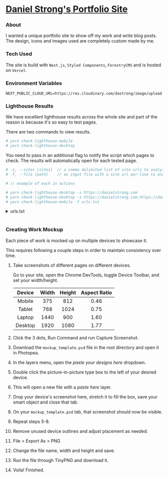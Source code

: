 # [Daniel Strong's Portfolio Site](https://danielstrong.tech)

### About

I wanted a unique portfolio site to show off my work and write blog posts. The design, icons and images used are completely custom made by me.

### Tech Used

The site is build with `Next.js`, `Styled Components`, `ForestryCMS` and is hosted on `Vercel`.

### Environment Variables

```
NEXT_PUBLIC_CLOUD_URL=https://res.cloudinary.com/dastrong/image/upload
```

### Lighthouse Results

We have excellent lighthouse results across the whole site and part of the reason is because it's so easy to test pages. 

There are two commands to view results.

```bash
# yarn check-lighthouse-mobile 
# yarn check-lighthouse-desktop
```

You need to pass in an additional flag to notify the script which pages to check. The results will automatically open for each tested page. 

```bash
# -s, --sites [sites]  // a comma delimited list of site urls to analyze with Lighthouse
# -f, --file [path]    // an input file with a site url per-line to analyze with Lighthouse

# // example of each in actions

# yarn check-lighthouse-desktop -s https://danielstrong.com
# yarn check-lighthouse-desktop -s https://danielstrong.com,https://danielstrong.com/contact
# yarn check-lighthouse-mobile -f urls.txt
```

<details>
<summary>urls.txt</summary>

```
https://danielstrong.tech
https://danielstrong.tech/about
https://danielstrong.tech/contact
https://danielstrong.tech/tags
```

</details>
<br />

### Creating Work Mockup

Each piece of work is mocked up on multiple devices to showcase it. 

This requires following a couple steps in order to maintain consistency over time.

1. Take screenshots of different pages on different devices.

   Go to your site, open the Chrome DevTools, toggle Device Toolbar, and set your width/height.

   |  Device | Width | Height | Aspect Ratio |
   |:-------:|:-----:|:------:|:------------:|
   |  Mobile |  375  |   812  |     0.46     |
   |  Tablet |  768  |  1024  |     0.75     |
   |  Laptop |  1440 |   900  |     1.60     |
   | Desktop |  1920 |  1080  |     1.77     |
   
2. Click the 3 dots, Run Command and run Capture Screenshot.

3. Download the `mockup_template.psd` file in the root directory and open it in Photopea.

4. In the layers menu, open the *paste your designs here* dropdown.

5. Double click the picture-in-picture type box to the left of your desired device.

6. This will open a new file with a *paste here* layer.

7. Drop your device's screenshot here, stretch it to fill the box, save your smart object and close that tab.

8. On your `mockup_template.psd` tab, that screenshot should now be visible.

9. Repeat steps 5-8.

10. Remove unused device outlines and adjust placement as needed.

11. File > Export As > PNG

12. Change the file name, width and height and save.

13. Run the file through TinyPNG and download it.

14. Voila! Finished.
